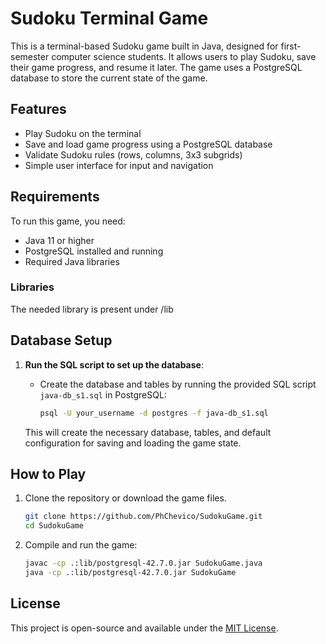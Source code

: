 # Sudoku Terminal Game

This is a terminal-based Sudoku game built in Java, designed for first-semester computer science students. It allows users to play Sudoku, save their game progress, and resume it later. The game uses a PostgreSQL database to store the current state of the game.

## Features

- Play Sudoku on the terminal
- Save and load game progress using a PostgreSQL database
- Validate Sudoku rules (rows, columns, 3x3 subgrids)
- Simple user interface for input and navigation

## Requirements

To run this game, you need:

- Java 11 or higher
- PostgreSQL installed and running
- Required Java libraries

### Libraries

The needed library is present under /lib

## Database Setup

1. **Run the SQL script to set up the database**:

   - Create the database and tables by running the provided SQL script `java-db_s1.sql` in PostgreSQL:

     ```bash
     psql -U your_username -d postgres -f java-db_s1.sql
     ```

   This will create the necessary database, tables, and default configuration for saving and loading the game state.


## How to Play

1. Clone the repository or download the game files.

   ```bash
   git clone https://github.com/PhChevico/SudokuGame.git
   cd SudokuGame
   ```

2. Compile and run the game:

   ```bash
   javac -cp .:lib/postgresql-42.7.0.jar SudokuGame.java
   java -cp .:lib/postgresql-42.7.0.jar SudokuGame
   ```


## License

This project is open-source and available under the [MIT License](LICENSE).

